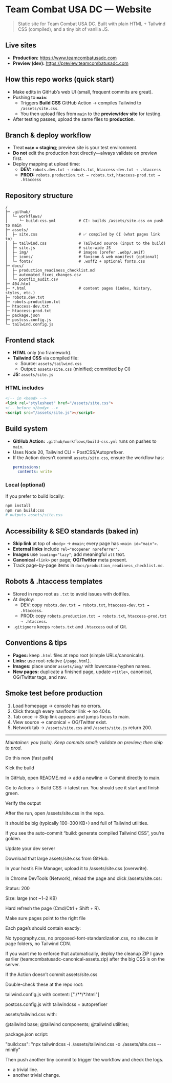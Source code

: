 # Team Combat USA DC — Website

> Static site for Team Combat USA DC. Built with plain HTML + Tailwind CSS (compiled), and a tiny bit of vanilla JS.

## Live sites
- **Production:** https://www.teamcombatusadc.com
- **Preview (dev):** https://preview.teamcombatusadc.com

## How this repo works (quick start)
- Make edits in GitHub’s web UI (small, frequent commits are great).
- Pushing to **`main`**:
  - Triggers **Build CSS** GitHub Action → compiles Tailwind to `/assets/site.css`.
  - You then upload files from `main` to the **preview/dev site** for testing.
- After testing passes, upload the same files to **production**.

## Branch & deploy workflow
- Treat **`main` = staging**; preview site is your test environment.
- **Do not** edit the production host directly—always validate on preview first.
- Deploy mapping at upload time:
  - **DEV:** `robots.dev.txt → robots.txt`, `htaccess-dev.txt → .htaccess`
  - **PROD:** `robots.production.txt → robots.txt`, `htaccess-prod.txt → .htaccess`

## Repository structure
```
/
├─ .github/
│  └─ workflows/
│     └─ build-css.yml          # CI: builds /assets/site.css on push to main
├─ assets/
│  ├─ site.css                  # ✅ compiled by CI (what pages link to)
│  ├─ tailwind.css              # Tailwind source (input to the build)
│  ├─ site.js                   # site-wide JS
│  ├─ img/                      # images (prefer .webp/.avif)
│  ├─ icons/                    # favicon & web manifest (optional)
│  └─ fonts/                    # .woff2 + optional fonts.css
├─ docs/
│  ├─ production_readiness_checklist.md
│  ├─ automated_fixes_changes.csv
│  └─ postfix_audit.csv
├─ 404.html
├─ *.html                       # content pages (index, history, styles, etc.)
├─ robots.dev.txt
├─ robots.production.txt
├─ htaccess-dev.txt
├─ htaccess-prod.txt
├─ package.json
├─ postcss.config.js
└─ tailwind.config.js
```

## Frontend stack
- **HTML** only (no framework).
- **Tailwind CSS** via compiled file:
  - Source: `assets/tailwind.css`
  - Output: `assets/site.css` (minified; committed by CI)
- **JS:** `assets/site.js`

### HTML includes
```html
<!-- in <head> -->
<link rel="stylesheet" href="/assets/site.css">
<!-- before </body> -->
<script src="/assets/site.js"></script>
```

## Build system
- **GitHub Action:** `.github/workflows/build-css.yml` runs on pushes to `main`.
- Uses Node 20, Tailwind CLI + PostCSS/Autoprefixer.
- If the Action doesn’t commit `assets/site.css`, ensure the workflow has:
  ```yaml
  permissions:
    contents: write
  ```

### Local (optional)
If you prefer to build locally:
```bash
npm install
npm run build:css
# outputs assets/site.css
```

## Accessibility & SEO standards (baked in)
- **Skip link** at top of `<body>` → `#main`; every page has `<main id="main">`.
- **External links** include `rel="noopener noreferrer"`.
- **Images** use `loading="lazy"`; add meaningful `alt` text.
- **Canonical** `<link>` per page; **OG/Twitter** meta present.
- Track page-by-page items in `docs/production_readiness_checklist.md`.

## Robots & .htaccess templates
- Stored in repo root as `.txt` to avoid issues with dotfiles.
- At deploy:
  - DEV: copy `robots.dev.txt → robots.txt`, `htaccess-dev.txt → .htaccess`.
  - PROD: copy `robots.production.txt → robots.txt`, `htaccess-prod.txt → .htaccess`.
- `.gitignore` keeps `robots.txt` and `.htaccess` out of Git.

## Conventions & tips
- **Pages:** keep `.html` files at repo root (simple URLs/canonicals).
- **Links:** use root-relative (`/page.html`).
- **Images:** place under `assets/img/` with lowercase-hyphen names.
- **New pages:** duplicate a finished page, update `<title>`, canonical, OG/Twitter tags, and nav.

## Smoke test before production
1) Load homepage → console has no errors.
2) Click through every nav/footer link → no 404s.
3) Tab once → Skip link appears and jumps focus to main.
4) View source → canonical + OG/Twitter exist.
5) Network tab → `/assets/site.css` and `/assets/site.js` return 200.

---
_Maintainer: you (solo). Keep commits small; validate on preview; then ship to prod._


Do this now (fast path)

Kick the build

In GitHub, open README.md → add a newline → Commit directly to main.

Go to Actions → Build CSS → latest run. You should see it start and finish green.

Verify the output

After the run, open /assets/site.css in the repo.

It should be big (typically 100–300 KB+) and full of Tailwind utilities.

If you see the auto-commit “build: generate compiled Tailwind CSS”, you’re golden.

Update your dev server

Download that large assets/site.css from GitHub.

In your host’s File Manager, upload it to /assets/site.css (overwrite).

In Chrome DevTools (Network), reload the page and click /assets/site.css:

Status: 200

Size: large (not ~1–2 KB)

Hard refresh the page (Cmd/Ctrl + Shift + R).

Make sure pages point to the right file

Each page’s <head> should contain exactly:

<link rel="stylesheet" href="/assets/site.css">


No typography.css, no proposed-font-standardization.css, no site.css in page folders, no Tailwind CDN.

If you want me to enforce that automatically, deploy the cleanup ZIP I gave earlier (teamcombatusadc-canonical-assets.zip) after the big CSS is on the server.

If the Action doesn’t commit assets/site.css

Double-check these at the repo root:

tailwind.config.js with content: ["./**/*.html"]

postcss.config.js with tailwindcss + autoprefixer

assets/tailwind.css with:

@tailwind base;
@tailwind components;
@tailwind utilities;


package.json script:

"build:css": "npx tailwindcss -i ./assets/tailwind.css -o ./assets/site.css --minify"


Then push another tiny commit to trigger the workflow and check the logs.

+ a trivial line.
+ another trivial change.

